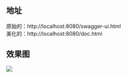 ## 地址

原始的：http://localhost:8080/swagger-ui.html   
美化的：http://localhost:8080/doc.html

## 效果图

![](http://javahouse.xyz/20200122173059.png)
